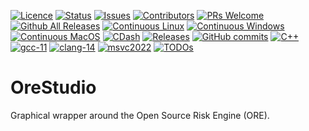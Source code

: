[![Licence](https://img.shields.io/badge/license-GPL_3-green.svg?dummy)](https://raw.githubusercontent.com/OreStudio/OreStudio/main/LICENCE)
[![Status](https://img.shields.io/badge/status-active-brightgreen.svg?style=flat)](https://github.com/OreStudio/OreStudio/pulse/monthly)
[![Issues](https://img.shields.io/github/issues/OreStudio/OreStudio.svg)](https://github.com/OreStudio/OreStudio/issues)
[![Contributors](https://img.shields.io/github/contributors/OreStudio/OreStudio.svg)](https://github.com/OreStudio/OreStudio/graphs/contributors)
[![PRs Welcome](https://img.shields.io/badge/PRs%20-welcome-brightgreen.svg)](https://github.com/OreStudio/OreStudio/blob/main/CONTRIBUTING.md)
[![Github All Releases](https://img.shields.io/github/downloads/OreStudio/OreStudio/total.svg)](https://github.com/OreStudio/OreStudio/releases)
[![Continuous Linux](https://github.com/OreStudio/OreStudio/actions/workflows/continuous-linux.yml/badge.svg)](https://github.com/OreStudio/OreStudio/actions/workflows/continuous-linux.yml)
[![Continuous Windows](https://github.com/OreStudio/OreStudio/actions/workflows/continuous-windows.yml/badge.svg)](https://github.com/OreStudio/OreStudio/actions/workflows/continuous-windows.yml)
[![Continuous MacOS](https://github.com/OreStudio/OreStudio/actions/workflows/continuous-macos.yml/badge.svg)](https://github.com/OreStudio/OreStudio/actions/workflows/continuous-macos.yml)
[![CDash](https://img.shields.io/badge/cdash-dashboard-00cc00.svg)](https://my.cdash.org/index.php?project=OreStudio)
[![Releases](https://img.shields.io/github/release/OreStudio/OreStudio.svg)](https://github.com/OreStudio/OreStudio/releases)
[![GitHub commits](https://img.shields.io/github/commits-since/OreStudio/OreStudio/v1.0.32.svg)](https://github.com/OreStudio/OreStudio/commits/main)
[![C++](https://img.shields.io/badge/std-C++17-blue.svg)](https://en.wikipedia.org/wiki/C%2B%2B17)
[![gcc-11](https://img.shields.io/badge/GCC-11-blue.svg)](https://www.gnu.org/software/gcc/gcc-11)
[![clang-14](https://img.shields.io/badge/CLANG-14-blue.svg)](https://releases.llvm.org/14.0.0/tools/clang/docs/ReleaseNotes.html)
[![msvc2022](https://img.shields.io/badge/MSVC-2022-blue.svg)](https://visualstudio.microsoft.com/vs/whatsnew/)
[![TODOs](https://badgen.net/https/api.tickgit.com/badgen/github.com/OreStudio/OreStudio)](https://www.tickgit.com/browse?repo=github.com/OreStudio/OreStudio)

# OreStudio

Graphical wrapper around the Open Source Risk Engine (ORE).
